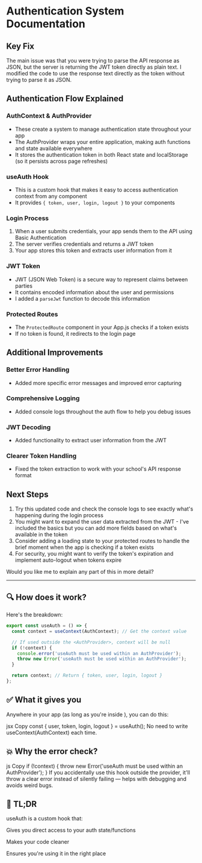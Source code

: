 # Authentication System Documentation

## Key Fix
The main issue was that you were trying to parse the API response as JSON, but the server is returning the JWT token directly as plain text. I modified the code to use the response text directly as the token without trying to parse it as JSON.

## Authentication Flow Explained

### AuthContext & AuthProvider
- These create a system to manage authentication state throughout your app
- The AuthProvider wraps your entire application, making auth functions and state available everywhere
- It stores the authentication token in both React state and localStorage (so it persists across page refreshes)

### useAuth Hook
- This is a custom hook that makes it easy to access authentication context from any component
- It provides `{ token, user, login, logout }` to your components

### Login Process
1. When a user submits credentials, your app sends them to the API using Basic Authentication
2. The server verifies credentials and returns a JWT token
3. Your app stores this token and extracts user information from it

### JWT Token
- JWT (JSON Web Token) is a secure way to represent claims between parties
- It contains encoded information about the user and permissions
- I added a `parseJwt` function to decode this information

### Protected Routes
- The `ProtectedRoute` component in your App.js checks if a token exists
- If no token is found, it redirects to the login page

## Additional Improvements

### Better Error Handling
- Added more specific error messages and improved error capturing

### Comprehensive Logging
- Added console logs throughout the auth flow to help you debug issues

### JWT Decoding
- Added functionality to extract user information from the JWT

### Clearer Token Handling
- Fixed the token extraction to work with your school's API response format

## Next Steps
1. Try this updated code and check the console logs to see exactly what's happening during the login process
2. You might want to expand the user data extracted from the JWT - I've included the basics but you can add more fields based on what's available in the token
3. Consider adding a loading state to your protected routes to handle the brief moment when the app is checking if a token exists
4. For security, you might want to verify the token's expiration and implement auto-logout when tokens expire

Would you like me to explain any part of this in more detail?

---

## 🔍 How does it work?
Here's the breakdown:

```js
export const useAuth = () => {
  const context = useContext(AuthContext); // Get the context value

  // If used outside the <AuthProvider>, context will be null
  if (!context) {
    console.error('useAuth must be used within an AuthProvider');
    throw new Error('useAuth must be used within an AuthProvider');
  }

  return context; // Return { token, user, login, logout }
};
```

## ✅ What it gives you
Anywhere in your app (as long as you're inside <AuthProvider>), you can do this:

jsx
Copy
const { user, token, login, logout } = useAuth();
No need to write useContext(AuthContext) each time.

## 💥 Why the error check?
js
Copy
if (!context) {
  throw new Error('useAuth must be used within an AuthProvider');
}
If you accidentally use this hook outside the provider, it'll throw a clear error instead of silently failing — helps with debugging and avoids weird bugs.

## 🧠 TL;DR
useAuth is a custom hook that:

Gives you direct access to your auth state/functions

Makes your code cleaner

Ensures you're using it in the right place